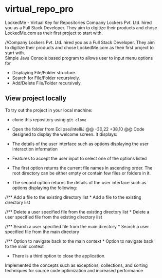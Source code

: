 # virtual_repo_pro
LockedMe - Virtual Key for Repositories
Company Lockers Pvt. Ltd. hired you as a Full Stack Developer. They aim to digitize their products and chose LockedMe.com as their first project to start with.  

//Company Lockers Pvt. Ltd. hired you as a Full Stack Developer. They aim to digitize their products and chose LockedMe.com as their first project to start with.  
Simple Java Console based program to allows user to input menu options for 

* Displaying File/Folder structure. 
* Search for File/Folder recursively.
* Add/Delete File/Folder recursively.

## View project locally

To try out the project in your local machine:
* clone this repository using `git clone `
* Open the folder from Eclipse/IntelliJ 
@@ -30,22 +38,10 @@ Code designed to display the welcome screen. It displays:
* The details of the user interface such as options displaying the user interaction information 
* Features to accept the user input to select one of the options listed 
* The first option returns the current file names in ascending order. The root directory can be either empty or contain few files or folders in it.

* The second option returns the details of the user interface such as options displaying the following:

//** Add a file to the existing directory list
    * Add a file to the existing directory list

//** Delete a user specified file from the existing directory list
    * Delete a user specified file from the existing directory list

//** Search a user specified file from the main directory
    * Search a user specified file from the main directory


//** Option to navigate back to the main context
    * Option to navigate back to the main context

* There is a third option to close the application.

Implemented the concepts such as exceptions, collections, and sorting techniques for source code optimization and increased performance
